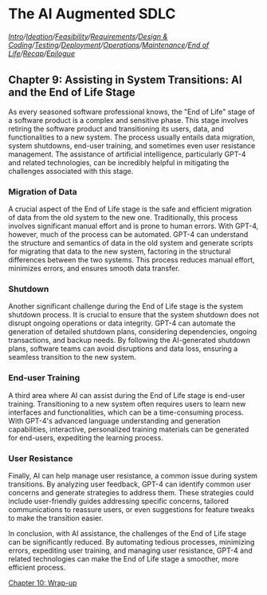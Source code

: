 # The AI Augmented SDLC

###### [Intro](index.md)/[Ideation](Chapter1.md)/[Feasibility](Chapter2.md)/[Requirements](Chapter3.md)/[Design & Coding](Chapter4.md)/[Testing](Chapter5.md)/[Deployment](Chapter6.md)/[Operations](Chapter7.md)/[Maintenance](Chapter8.md)/[End of Life](Chapter9.md)/[Recap](Chapter10.md)/[Epilogue](Epilogue.md)

## Chapter 9: Assisting in System Transitions: AI and the End of Life Stage

As every seasoned software professional knows, the "End of Life" stage of a software product is a complex and sensitive phase. This stage involves retiring the software product and transitioning its users, data, and functionalities to a new system. The process usually entails data migration, system shutdowns, end-user training, and sometimes even user resistance management. The assistance of artificial intelligence, particularly GPT-4 and related technologies, can be incredibly helpful in mitigating the challenges associated with this stage. 

### Migration of Data
A crucial aspect of the End of Life stage is the safe and efficient migration of data from the old system to the new one. Traditionally, this process involves significant manual effort and is prone to human errors. With GPT-4, however, much of the process can be automated. GPT-4 can understand the structure and semantics of data in the old system and generate scripts for migrating that data to the new system, factoring in the structural differences between the two systems. This process reduces manual effort, minimizes errors, and ensures smooth data transfer.

### Shutdown
Another significant challenge during the End of Life stage is the system shutdown process. It is crucial to ensure that the system shutdown does not disrupt ongoing operations or data integrity. GPT-4 can automate the generation of detailed shutdown plans, considering dependencies, ongoing transactions, and backup needs. By following the AI-generated shutdown plans, software teams can avoid disruptions and data loss, ensuring a seamless transition to the new system.

### End-user Training
A third area where AI can assist during the End of Life stage is end-user training. Transitioning to a new system often requires users to learn new interfaces and functionalities, which can be a time-consuming process. With GPT-4's advanced language understanding and generation capabilities, interactive, personalized training materials can be generated for end-users, expediting the learning process. 

### User Resistance
Finally, AI can help manage user resistance, a common issue during system transitions. By analyzing user feedback, GPT-4 can identify common user concerns and generate strategies to address them. These strategies could include user-friendly guides addressing specific concerns, tailored communications to reassure users, or even suggestions for feature tweaks to make the transition easier.

In conclusion, with AI assistance, the challenges of the End of Life stage can be significantly reduced. By automating tedious processes, minimizing errors, expediting user training, and managing user resistance, GPT-4 and related technologies can make the End of Life stage a smoother, more efficient process.

[Chapter 10: Wrap-up](Chapter10.md)
